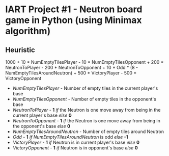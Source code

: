 # IART Project #1 - Neutron board game in Python (using Minimax algorithm)

## Heuristic

1000 + 10 * NumEmptyTilesPlayer - 10 * NumEmptyTilesOpponent + 200 * NeutronToPlayer - 200 * NeutronToOpponent + 10 * Odd * (8 - NumEmptyTilesAroundNeutron) + 500 * VictoryPlayer - 500 * VictoryOpponent

* *NumEmptyTilesPlayer* - Number of empty tiles in the current player's base
* *NumEmptyTilesOpponent* - Number of empty tiles in the opponent's base
* *NeutronToPlayer* - **1** *if* the Neutron is one move away from being in the current player's base *else* **0**
* *NeutronToOpponent* - **1** *if* the Neutron is one move away from being in the opponent's base *else* **0**
* *NumEmptyTilesAroundNeutron* - Number of empty tiles around Neutron
* *Odd* - **1** *if* *NumEmptyTilesAroundNeutron* is odd *else* **-1**
* *VictoryPlayer* - **1** *if* Neutron is in current player's base *else* **0**
* *VictoryOpponent* - **1** *if* Neutron is in opponent's base *else* **0**
